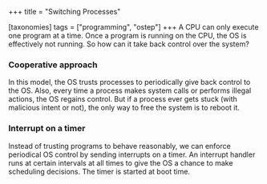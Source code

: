 +++
title = "Switching Processes"

[taxonomies]
tags = ["programming", "ostep"]
+++
A CPU can only execute one program at a time. Once a program is running on the CPU, the OS is effectively not running. So how can it take back control over the system?

### Cooperative approach
In this model, the OS trusts processes to periodically give back control to the OS. Also, every time a process makes system calls or performs illegal actions, the OS regains control. But if a process ever gets stuck (with malicious intent or not), the only way to free the system is to reboot it.

### Interrupt on a timer
Instead of trusting programs to behave reasonably, we can enforce periodical OS control by sending interrupts on a timer. An interrupt handler runs at certain intervals at all times to give the OS a chance to make scheduling decisions. The timer is started at boot time.
